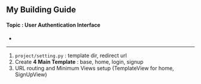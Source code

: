 ##  My Building Guide

#### Topic : User Authentication Interface
- 
---
1. `project/setting.py` : template dir, redirect url
2. Create **4 Main Template** : base, home, login, signup
3. URL routing and Minimum Views setup (TemplateView for home, SignUpView)